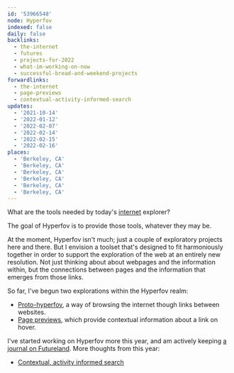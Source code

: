 ```yaml
---
id: '53966548'
node: Hyperfov
indexed: false
daily: false
backlinks:
  - the-internet
  - futures
  - projects-for-2022
  - what-im-working-on-now
  - successful-bread-and-weekend-projects
forwardlinks:
  - the-internet
  - page-previews
  - contextual-activity-informed-search
updates:
  - '2021-10-14'
  - '2022-01-12'
  - '2022-02-07'
  - '2022-02-14'
  - '2022-02-15'
  - '2022-02-16'
places:
  - 'Berkeley, CA'
  - 'Berkeley, CA'
  - 'Berkeley, CA'
  - 'Berkeley, CA'
  - 'Berkeley, CA'
  - 'Berkeley, CA'
---
```

What are the tools needed by today's [internet](the-internet.md) explorer? 

The goal of Hyperfov is to provide those tools, whatever they may be. 

At the moment, Hyperfov isn't much; just a couple of exploratory projects here and there. But I envision a toolset that's designed to fit harmoniously together in order to support the exploration of the web at an entirely new resolution. Not just thinking about about webpages and the information within, but the connections between pages and the information that emerges from those links. 

So far, I've begun two explorations within the Hyperfov realm: 

- [Proto-hyperfov](https://futureland.tv/christian/entry/68730), a way of browsing the internet though links between websites. 
- [Page previews](page-previews.md), which provide contextual information about a link on hover. 

I've started working on Hyperfov more this year, and am actively keeping [a journal on Futureland](https://futureland.tv/christian/hyperfov). More thoughts from this year: 

- [Contextual, activity informed search](contextual-activity-informed-search.md)
